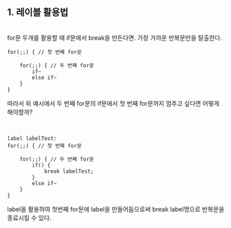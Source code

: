 ## 1. 레이블 활용법

</br>
for문 두개를 활용할 때 if문에서 break을 만든다면.
가장 가까운 반복문만을 탈출한다.

</br>

```
for(;;) { // 첫 번째 for문

    for(;;) { // 두 번째 for문
        if~
        else if~
    }
}
```

따라서 위 예시에서 두 번째 for문의 if문에서 첫 번째 for문까지 멈추고 싶다면 어떻게 해야할까?

</br>

```
label labelTest:
for(;;) { // 첫 번째 for문

    for(;;) { // 두 번째 for문
        if() {
            break labelTest;
        }
        else if~
    }
}
```
label을 활용하여 첫번째 for문에 label을 만들어둠으로써 break label명으로 반복문을 종료시킬 수 있다.